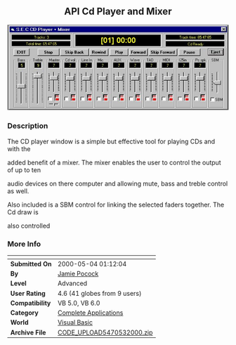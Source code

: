 ﻿<div align="center">

## API Cd Player and Mixer

<img src="PIC2000532013516156.jpg">
</div>

### Description

The CD player window is a simple but effective tool for playing CDs and with the

added benefit of a mixer. The mixer enables the user to control the output of up to ten

audio devices on there computer and allowing mute, bass and treble control as well.

Also included is a SBM control for linking the selected faders together. The Cd draw is

also controlled
 
### More Info
 


<span>             |<span>
---                |---
**Submitted On**   |2000-05-04 01:12:04
**By**             |[Jamie Pocock](https://github.com/Planet-Source-Code/PSCIndex/blob/master/ByAuthor/jamie-pocock.md)
**Level**          |Advanced
**User Rating**    |4.6 (41 globes from 9 users)
**Compatibility**  |VB 5\.0, VB 6\.0
**Category**       |[Complete Applications](https://github.com/Planet-Source-Code/PSCIndex/blob/master/ByCategory/complete-applications__1-27.md)
**World**          |[Visual Basic](https://github.com/Planet-Source-Code/PSCIndex/blob/master/ByWorld/visual-basic.md)
**Archive File**   |[CODE\_UPLOAD5470532000\.zip](https://github.com/Planet-Source-Code/jamie-pocock-api-cd-player-and-mixer__1-7826/archive/master.zip)








